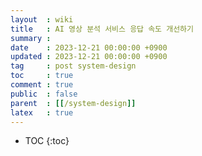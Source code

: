 ```yaml
---
layout  : wiki
title   : AI 영상 분석 서비스 응답 속도 개선하기
summary :
date    : 2023-12-21 00:00:00 +0900
updated : 2023-12-21 00:00:00 +0900
tag     : post system-design
toc     : true
comment : true
public  : false
parent  : [[/system-design]]
latex   : true
---
```

* TOC
{:toc}
